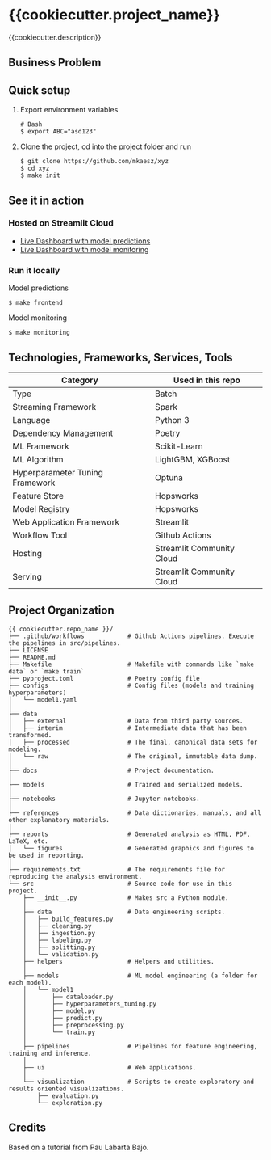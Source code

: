 {{cookiecutter.project_name}}
==============================

{{cookiecutter.description}}

Business Problem
------------

Quick setup
------------

1. Export environment variables
    ```
    # Bash
   $ export ABC="asd123"
    ```

2. Clone the project, cd into the project folder and run
    ```
    $ git clone https://github.com/mkaesz/xyz
    $ cd xyz
    $ make init
    ```

## See it in action
### Hosted on Streamlit Cloud
- [Live Dashboard with model predictions](https://ml-nyctaxidemandpredictor-benvmeyfusqdlquxsmvnak.streamlit.app/)
- [Live Dashboard with model monitoring ](https://ml-nyctaxidemandpredictor-ywu8raur4dgutsjodzcap9.streamlit.app/)

### Run it locally
Model predictions

    $ make frontend
    
Model monitoring

    $ make monitoring

Technologies, Frameworks, Services, Tools
------------

| Category                        | Used in this repo               |
|---------------------------------|---------------------------------|
| Type                            | Batch                           |
| Streaming Framework             | Spark                           |
| Language                        | Python 3                        |
| Dependency Management           | Poetry                          |
| ML Framework                    | Scikit-Learn                    |
| ML Algorithm                    | LightGBM, XGBoost               |
| Hyperparameter Tuning Framework | Optuna                          |
| Feature Store                   | Hopsworks                       |
| Model Registry                  | Hopsworks                       |
| Web Application Framework       | Streamlit                       |
| Workflow Tool                   | Github Actions                  |
| Hosting                         | Streamlit Community Cloud       |
| Serving                         | Streamlit Community Cloud       |

Project Organization
------------

```
{{ cookiecutter.repo_name }}/
├── .github/workflows            # Github Actions pipelines. Execute the pipelines in src/pipelines.
├── LICENSE     
├── README.md                  
├── Makefile                     # Makefile with commands like `make data` or `make train`    
├── pyproject.toml               # Poetry config file                                    
├── configs                      # Config files (models and training hyperparameters)
│   └── model1.yaml              
│
├── data                         
│   ├── external                 # Data from third party sources.
│   ├── interim                  # Intermediate data that has been transformed.
│   ├── processed                # The final, canonical data sets for modeling.
│   └── raw                      # The original, immutable data dump.
│
├── docs                         # Project documentation.
│
├── models                       # Trained and serialized models.
│
├── notebooks                    # Jupyter notebooks.
│
├── references                   # Data dictionaries, manuals, and all other explanatory materials.
│
├── reports                      # Generated analysis as HTML, PDF, LaTeX, etc.
│   └── figures                  # Generated graphics and figures to be used in reporting.
│
├── requirements.txt             # The requirements file for reproducing the analysis environment.
└── src                          # Source code for use in this project.
    ├── __init__.py              # Makes src a Python module.
    │
    ├── data                     # Data engineering scripts.
    │   ├── build_features.py    
    │   ├── cleaning.py          
    │   ├── ingestion.py         
    │   ├── labeling.py          
    │   ├── splitting.py         
    │   └── validation.py 
    ├── helpers                  # Helpers and utilities. 
    │      
    ├── models                   # ML model engineering (a folder for each model).
    │   └── model1      
    │       ├── dataloader.py    
    │       ├── hyperparameters_tuning.py 
    │       ├── model.py         
    │       ├── predict.py       
    │       ├── preprocessing.py 
    │       └── train.py         
    │
    ├── pipelines                # Pipelines for feature engineering, training and inference.
    │
    ├── ui                       # Web applications.
    │
    └── visualization            # Scripts to create exploratory and results oriented visualizations.
        ├── evaluation.py        
        └── exploration.py       
```

Credits
------------

Based on a tutorial from Pau Labarta Bajo.